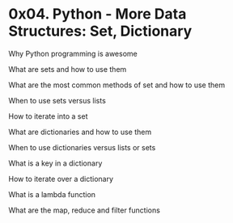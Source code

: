 # 0x04. Python - More Data Structures: Set, Dictionary


Why Python programming is awesome

What are sets and how to use them

What are the most common methods of set and how to use them

When to use sets versus lists

How to iterate into a set

What are dictionaries and how to use them

When to use dictionaries versus lists or sets

What is a key in a dictionary

How to iterate over a dictionary

What is a lambda function

What are the map, reduce and filter functions
